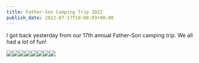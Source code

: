 ```yaml
---
title: Father-Son Camping Trip 2022
publish_date: 2022-07-17T18:08:03+00:00
---
```


I got back yesterday from our 17th annual Father-Son camping trip. We all had a lot of fun!

![](https://lukebouch-com.s3.us-west-004.backblazeb2.com/95/34c0ee59-659a-4b30-8c6f-81f67e1b76aa.jpg)![](https://lukebouch-com.s3.us-west-004.backblazeb2.com/96/983a8f02-4d4c-4498-b3bc-b47c9bd23ed2.jpg)![](https://lukebouch-com.s3.us-west-004.backblazeb2.com/97/1506f661-2cd4-48f7-ab0a-fdcb0e418900.jpg)![](https://lukebouch-com.s3.us-west-004.backblazeb2.com/98/48c50cb7-a9bf-48ed-8f73-0f287fb20b37.jpg)![](https://lukebouch-com.s3.us-west-004.backblazeb2.com/99/0308471f-a3b9-4554-9362-7110191b13d3.jpg)![](https://lukebouch-com.s3.us-west-004.backblazeb2.com/100/563d32b6-ddd3-44ca-ae36-70ed896fcabd.jpg)![](https://lukebouch-com.s3.us-west-004.backblazeb2.com/101/02d0c829-a4b0-4ed1-aa2e-074260cfec60.jpg)![](https://lukebouch-com.s3.us-west-004.backblazeb2.com/102/cbde25d4-4d9e-456c-be09-d3a9a7fbc038.jpg)
